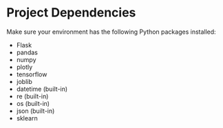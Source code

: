 #  Project Dependencies

Make sure your environment has the following Python packages installed:

- Flask
- pandas
- numpy
- plotly
- tensorflow
- joblib
- datetime (built-in)
- re (built-in)
- os (built-in)
- json (built-in)
- sklearn
